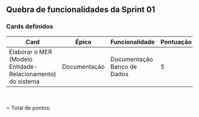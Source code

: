 ## Quebra de funcionalidades da Sprint 01

### Cards definidos

| Card                                                       | Épico        | Funcionalidade              | Pontuação |   |   |   |   |   |   |
|------------------------------------------------------------|--------------|-----------------------------|-----------|---|---|---|---|---|---|
| Elaborar o MER (Modelo Entidade-Relacionamento) do sistema | Documentação | Documentação Banco de Dados | 5

<br>

⭐ Total de pontos: 